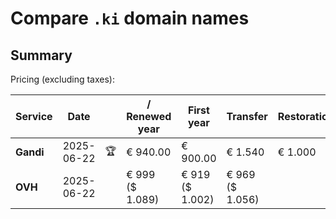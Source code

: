# Compare `.ki` domain names

## Summary

Pricing (excluding taxes):

| Service | Date |  | / Renewed year | First year | Transfer | Restoration |
|--|--|--|--|--|--|--|
| **Gandi** | 2025-06-22 | 🏆 | € 940.00 | € 900.00 | € 1.540 | € 1.000 |
| **OVH** | 2025-06-22 |  | € 999<br>($ 1.089) | € 919<br>($ 1.002) | € 969<br>($ 1.056) |  |
